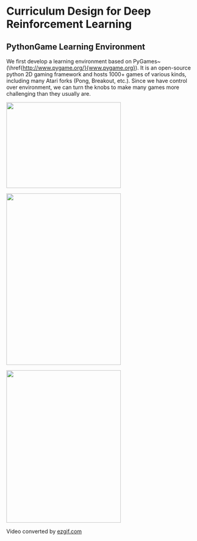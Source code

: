# Curriculum Design for Deep Reinforcement Learning 

## PythonGame Learning Environment

We first develop a learning environment based on PyGames~(\href{http://www.pygame.org/}{www.pygame.org}). It is an open-source python 2D gaming framework and hosts 1000+ games of various kinds, including many Atari forks (Pong, Breakout, etc.). Since we have control over environment, we can turn the knobs to make many games more challenging than they usually are. 



<img src="http://im2.ezgif.com/tmp/ezgif-2839561517.gif" width="300" height="225"></img>


<img src="http://im2.ezgif.com/tmp/ezgif-1030067887.gif" width="300" height="450"></img>

<img src="http://im2.ezgif.com/tmp/ezgif-2081494702.gif" width="300" height="400"></img>

Video converted by [ezgif.com](http://ezgif.com/video-to-gif)